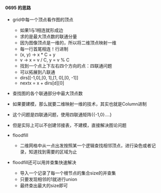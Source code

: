 #### 0695 的思路

- grid中每一个顶点看作图的顶点
  - 如果1与1相连就形成边
  - 求的是最大顶点数的联通分量
  - 因为图像顶点是一维的，所以将二维顶点映射一维
  - 每一行首尾相连！行进制
  - (x, y) -> x * C + y
  - v -> x = v / C, y = v % C
  - 找到一个点上下左右四个方向的点：四联通问题
  - 可以拓展到八联通
  - dirs[[-1,0],[0, 1],[1, 0],[0, -1]]
  - nextx = x + dirs[d][0]
- 查找图的各个联通部分中最大顶点数
- 如果要建模，那么就要二维映射一维的技术，其实也就是Column进制
- 这个问题是四联通问题，使用四联通矩阵{{-1,0}....}

- 但是实际上可以不创建邻接表，不建模，直接解决图论问题
- floodfill
  - 二维网格中从一点出发按照某一个逻辑查找相邻顶点，进行染色或者记录，知道找到需要的区域为止

- floodfill还可以用并查集快速解决
  - 导入一个记录了每一个根节点的集合size的并查集
  - 只要发现相邻的1就进行union
  - 最终查出最大的size即可